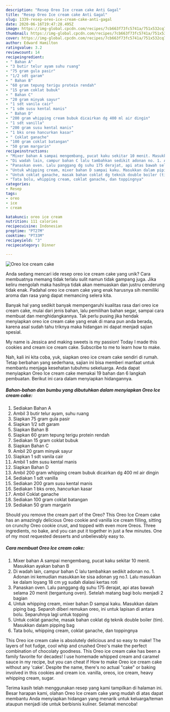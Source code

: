 ```yaml
---
description: "Resep Oreo Ice cream cake Anti Gagal"
title: "Resep Oreo Ice cream cake Anti Gagal"
slug: 1339-resep-oreo-ice-cream-cake-anti-gagal
date: 2020-06-16T19:47:28.495Z
image: https://img-global.cpcdn.com/recipes/7cb663f73fc5741a/751x532cq70/oreo-ice-cream-cake-foto-resep-utama.jpg
thumbnail: https://img-global.cpcdn.com/recipes/7cb663f73fc5741a/751x532cq70/oreo-ice-cream-cake-foto-resep-utama.jpg
cover: https://img-global.cpcdn.com/recipes/7cb663f73fc5741a/751x532cq70/oreo-ice-cream-cake-foto-resep-utama.jpg
author: Edward Hamilton
ratingvalue: 3.2
reviewcount: 14
recipeingredient:
- " Bahan A"
- "3 butir telur ayam suhu ruang"
- "75 gram gula pasir"
- "1/2 sdt garam"
- " Bahan B"
- "60 gram tepung terigu protein rendah"
- "15 gram coklat bubuk"
- " Bahan C"
- "20 gram minyak sayur"
- "1 sdt vanila cair"
- "1 sdm susu kental manis"
- " Bahan D"
- "200 gram whipping cream bubuk dicairkan dg 400 ml air dingin"
- "1 sdt vanilla"
- "200 gram susu kental manis"
- "1 bks oreo hancurkan kasar"
- " Coklat ganache"
- "100 gram coklat batangan"
- "50 gram margarin"
recipeinstructions:
- "Mixer bahan A sampai mengembang, pucat kaku sekitar 10 menit. Masukkan ayakan bahan B"
- "Di wadah lain, campur bahan C lalu tambahkan sedikit adonan no. 1. Adonan ini kemudian masukkan ke sisa adonan yg no.1. Lalu masukkan ke dalam loyang 18 cm yg sudah dialasi kertas roti"
- "Panaskan oven. Lalu panggang dg suhu 175 derajat, api atas bawah selama 20 menit (tergantung oven). Setelah matang bagi bolu menjadi 2 bagian"
- "Untuk whipping cream, mixer bahan D sampai kaku. Masukkan dalam piping bag. Separoh diberi remukan oreo, ini untuk lapisan di antara bolu. Separuhnya lagi untuk topping"
- "Untuk coklat ganache, masak bahan coklat dg teknik double boiler (tim). Masukkan dalam pipping bag"
- "Tata bolu, whipping cream, coklat ganache, dan toppingnya"
categories:
- Resep
tags:
- oreo
- ice
- cream

katakunci: oreo ice cream 
nutrition: 111 calories
recipecuisine: Indonesian
preptime: "PT27M"
cooktime: "PT33M"
recipeyield: "3"
recipecategory: Dinner

---
```



![Oreo Ice cream cake](https://img-global.cpcdn.com/recipes/7cb663f73fc5741a/751x532cq70/oreo-ice-cream-cake-foto-resep-utama.jpg)

Anda sedang mencari ide resep oreo ice cream cake yang unik? Cara membuatnya memang tidak terlalu sulit namun tidak gampang juga. Jika keliru mengolah maka hasilnya tidak akan memuaskan dan justru cenderung tidak enak. Padahal oreo ice cream cake yang enak harusnya sih memiliki aroma dan rasa yang dapat memancing selera kita.

Banyak hal yang sedikit banyak mempengaruhi kualitas rasa dari oreo ice cream cake, mulai dari jenis bahan, lalu pemilihan bahan segar, sampai cara membuat dan menghidangkannya. Tak perlu pusing jika hendak menyiapkan oreo ice cream cake yang enak di mana pun anda berada, karena asal sudah tahu triknya maka hidangan ini dapat menjadi sajian spesial.

My name is Jessica and making sweets is my passion! Today I made this cookies and cream ice cream cake. Subscribe to me to learn how to make.


Nah, kali ini kita coba, yuk, siapkan oreo ice cream cake sendiri di rumah. Tetap berbahan yang sederhana, sajian ini bisa memberi manfaat untuk membantu menjaga kesehatan tubuhmu sekeluarga. Anda dapat menyiapkan Oreo Ice cream cake memakai 19 bahan dan 6 langkah pembuatan. Berikut ini cara dalam menyiapkan hidangannya.

<!--inarticleads1-->

##### Bahan-bahan dan bumbu yang dibutuhkan dalam menyiapkan Oreo Ice cream cake:

1. Sediakan  Bahan A
1. Ambil 3 butir telur ayam, suhu ruang
1. Siapkan 75 gram gula pasir
1. Siapkan 1/2 sdt garam
1. Siapkan  Bahan B
1. Siapkan 60 gram tepung terigu protein rendah
1. Sediakan 15 gram coklat bubuk
1. Siapkan  Bahan C
1. Ambil 20 gram minyak sayur
1. Siapkan 1 sdt vanila cair
1. Ambil 1 sdm susu kental manis
1. Siapkan  Bahan D
1. Ambil 200 gram whipping cream bubuk dicairkan dg 400 ml air dingin
1. Sediakan 1 sdt vanilla
1. Sediakan 200 gram susu kental manis
1. Sediakan 1 bks oreo, hancurkan kasar
1. Ambil  Coklat ganache
1. Sediakan 100 gram coklat batangan
1. Sediakan 50 gram margarin


Should you remove the cream part of the Oreo? This Oreo Ice Cream cake has an amazingly delicious Oreo cookie and vanilla ice cream filling, sitting on crunchy Oreo cookie crust, and topped with even more Oreos. Three ingredients, no bake, and you can put it together in just a few minutes. One of my most requested desserts and unbelievably easy to. 

<!--inarticleads2-->

##### Cara membuat Oreo Ice cream cake:

1. Mixer bahan A sampai mengembang, pucat kaku sekitar 10 menit. Masukkan ayakan bahan B
1. Di wadah lain, campur bahan C lalu tambahkan sedikit adonan no. 1. Adonan ini kemudian masukkan ke sisa adonan yg no.1. Lalu masukkan ke dalam loyang 18 cm yg sudah dialasi kertas roti
1. Panaskan oven. Lalu panggang dg suhu 175 derajat, api atas bawah selama 20 menit (tergantung oven). Setelah matang bagi bolu menjadi 2 bagian
1. Untuk whipping cream, mixer bahan D sampai kaku. Masukkan dalam piping bag. Separoh diberi remukan oreo, ini untuk lapisan di antara bolu. Separuhnya lagi untuk topping
1. Untuk coklat ganache, masak bahan coklat dg teknik double boiler (tim). Masukkan dalam pipping bag
1. Tata bolu, whipping cream, coklat ganache, dan toppingnya


This Oreo ice cream cake is absolutely delicious and so easy to make! The layers of hot fudge, cool whip and crushed Oreo&#39;s make the perfect combination of chocolaty goodness. This Oreo ice cream cake has been a family favorite for decades! I use homemade whipped cream and caramel sauce in my recipe, but you can cheat if How to make Oreo ice cream cake without any &#39;cake&#39;. Despite the name, there&#39;s no actual &#34;cake&#34; or baking involved in this cookies and cream ice. vanilla, oreos, ice cream, heavy whipping cream, sugar. 

Terima kasih telah menggunakan resep yang kami tampilkan di halaman ini. Besar harapan kami, olahan Oreo Ice cream cake yang mudah di atas dapat membantu Anda menyiapkan hidangan yang menarik untuk keluarga/teman ataupun menjadi ide untuk berbisnis kuliner. Selamat mencoba!
